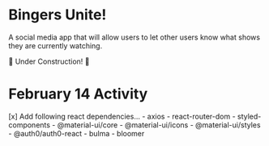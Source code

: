 # Bingers Unite!
A social media app that will allow users to let other users know what shows they are currently watching.

🚧 Under Construction! 🚧

# February 14 Activity
[x] Add following react dependencies...
    - axios
    - react-router-dom
    - styled-components
    - @material-ui/core
    - @material-ui/icons
    - @material-ui/styles
    - @auth0/auth0-react
    - bulma
    - bloomer


